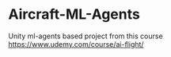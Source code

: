 # Aircraft-ML-Agents
Unity ml-agents based project from this course https://www.udemy.com/course/ai-flight/
